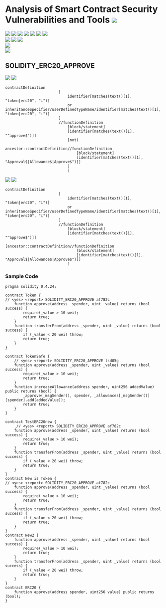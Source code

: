 # Analysis of Smart Contract Security Vulnerabilities and Tools ![](https://img.shields.io/badge/-Live-brightgreen)
![](https://img.shields.io/badge/Batch-20CYS-green) ![](https://img.shields.io/badge/Batch-UG21CYS-lightgreen) ![](https://img.shields.io/badge/Batch-PG21CYS-green) ![](https://img.shields.io/badge/Batch-UG22CYS-lightgreen) ![](https://img.shields.io/badge/Batch-PG21CYS-green) ![](https://img.shields.io/badge/Batch-PhD-darkgreen) ![](https://img.shields.io/badge/-B_RIG-darkgreen)<br/>   ![](https://img.shields.io/badge/BlockchainCourse-20CY712-green)  ![](https://img.shields.io/badge/-M.Tech_Dissertation-blue) ![](https://img.shields.io/badge/Focus-Smart_Contract_Security-yellow) <br/>
![](https://img.shields.io/badge/Blockchain-Ethereum-blue)   <br/> 
![](https://img.shields.io/badge/Language-Solidity-blue)

## SOLIDITY_ERC20_APPROVE

![](https://img.shields.io/badge/Pattern_ID-af782c-gold) ![](https://img.shields.io/badge/Severity-2-brown) 

```
contractDefinition
                        [
                            identifier[matches(text()[1], "token|erc20", "i")]
                            or inheritanceSpecifier/userDefinedTypeName/identifier[matches(text()[1], "token|erc20", "i")]
                        ]
                        //functionDefinition
                            [block/statement]
                            [identifier[matches(text()[1], "^approve$")]]
                            [not(
                                ancestor::contractDefinition//functionDefinition
                                [block/statement]
                                [identifier[matches(text()[1], "Approval$|Allowance$|Approve$")]]
                            )
                            ]
```

![](https://img.shields.io/badge/Pattern_ID-lsd05g-gold) ![](https://img.shields.io/badge/Severity-1-brown) 

```
contractDefinition
                        [
                            identifier[matches(text()[1], "token|erc20", "i")]
                            or inheritanceSpecifier/userDefinedTypeName/identifier[matches(text()[1], "token|erc20", "i")]
                        ]
                        //functionDefinition
                            [block/statement]
                            [identifier[matches(text()[1], "^approve$")]]
                            [ancestor::contractDefinition//functionDefinition
                                [block/statement]
                                [identifier[matches(text()[1], "Approval$|Allowance$|Approve$")]]
                            ]
```



### Sample Code

```
pragma solidity 0.4.24;

contract Token {
// <yes> <report> SOLIDITY_ERC20_APPROVE af782c
    function approve(address _spender, uint _value) returns (bool success) {
    	require(_value > 10 wei);
    	return true;
    }
    function transferFrom(address _spender, uint _value) returns (bool success) {
    	if (_value < 20 wei) throw;
    	return true;
    }
}

contract TokenSafe {
    // <yes> <report> SOLIDITY_ERC20_APPROVE lsd05g
    function approve(address _spender, uint _value) returns (bool success) {
        require(_value > 10 wei);
        return true;
    }
    function increaseAllowance(address spender, uint256 addedValue) public returns (bool) {
        _approve(_msgSender(), spender, _allowances[_msgSender()][spender].add(addedValue));
        return true;
    }
}

contract TestERC20new {
     // <yes> <report> SOLIDITY_ERC20_APPROVE af782c
    function approve(address _spender, uint _value) returns (bool success) {
        require(_value > 10 wei);
     	return true;
    }
    function transferFrom(address _spender, uint _value) returns (bool success) {
        if (_value < 20 wei) throw;
     	return true;
    }
}
contract New is Token {
// <yes> <report> SOLIDITY_ERC20_APPROVE af782c
    function approve(address _spender, uint _value) returns (bool success) {
        require(_value > 10 wei);
       	return true;
    }
    function transferFrom(address _spender, uint _value) returns (bool success) {
        if (_value < 20 wei) throw;
       	return true;
    }
}
contract New2 {
    function approve(address _spender, uint _value) returns (bool success) {
        require(_value > 10 wei);
       	return true;
    }
    function transferFrom(address _spender, uint _value) returns (bool success) {
        if (_value < 20 wei) throw;
       	return true;
    }
}
contract ERC20 {
    function approve(address spender, uint256 value) public returns (bool);
}
```